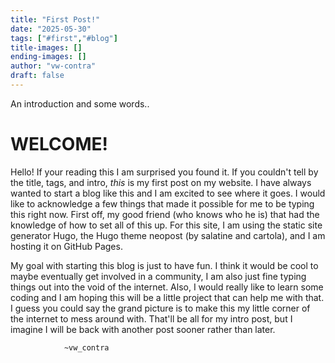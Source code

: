 ```yaml
---
title: "First Post!"
date: "2025-05-30"
tags: ["#first","#blog"]
title-images: []
ending-images: []
author: "vw-contra"
draft: false
---
```

<!-- introduction -->
An introduction and some words..
<!--more-->

# WELCOME!  

Hello! If your reading this I am surprised you found it. If you couldn't tell by the title, tags, and intro, *this* is my first post on my website. I have always wanted to start a blog like this and I am excited to see where it goes. I would like to acknowledge a few things that made it possible for me to be typing this right now. First off, my good friend (who knows who he is) that had the knowledge of how to set all of this up. For this site, I am using the static site generator Hugo, the Hugo theme neopost (by salatine and cartola), and I am hosting it on GitHub Pages.  

<!-- rest of the content -->  

My goal with starting this blog is just to have fun. I think it would be cool to maybe eventually get involved in a community, I am also just fine typing things out into the void of the internet. Also, I would really like to learn some coding and I am hoping this will be a little project that can help me with that. I guess you could say the grand picture is to make this my little corner of the internet to mess around with.  That'll be all for my intro post, but I imagine I will be back with another post sooner rather than later.  
  

                ~vw_contra

